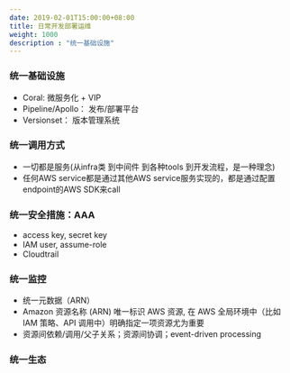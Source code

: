 ```yaml
---
date: 2019-02-01T15:00:00+08:00
title: 日常开发部署运维
weight: 1000
description : "统一基础设施"
---
```


### 统一基础设施 

- Coral: 微服务化 + VIP
- Pipeline/Apollo： 发布/部署平台
- Versionset： 版本管理系统

 ### 统一调用方式

 - 一切都是服务(从infra类 到中间件 到各种tools 到开发流程，是一种理念)
 - 任何AWS service都是通过其他AWS service服务实现的，都是通过配置endpoint的AWS SDK来call

### 统一安全措施：AAA

- access key, secret key 
- IAM user, assume-role
- Cloudtrail

### 统一监控

- 统一元数据（ARN）
- Amazon 资源名称 (ARN) 唯一标识 AWS 资源, 在 AWS 全局环境中（比如 IAM 策略、API 调用中）明确指定一项资源尤为重要
- 资源间依赖/调用/父子关系；资源间协调；event-driven processing

### 统一生态

